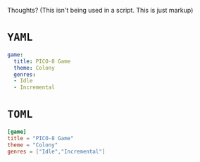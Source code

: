 Thoughts?
(This isn't being used in a script. This is just markup)
# `YAML`
```yml
game:
  title: PICO-8 Game
  theme: Colony
  genres:
  - Idle
  - Incremental
```
# `TOML`
```toml
[game]
title = "PICO-8 Game"
theme = "Colony"
genres = ["Idle","Incremental"]
```